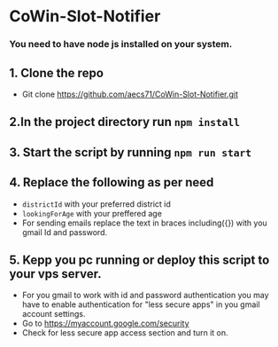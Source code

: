 # CoWin-Slot-Notifier
### You need to have node js installed on your system.
## 1. Clone the repo 
* Git clone https://github.com/aecs71/CoWin-Slot-Notifier.git
## 2.In the project directory run `npm install`

## 3. Start the script by running `npm run start`

## 4. Replace the following as per need
* `districtId` with your preferred district id
* `lookingForAge` with your preffered age
* For sending emails replace the text in braces including({}) with you gmail Id and password.

## 5. Kepp you pc running or deploy this script to your vps server.
* For you gmail to work with id and password authentication you may have to enable authentication for "less secure apps" in you gmail account settings.
* Go to https://myaccount.google.com/security
* Check for less secure app access section and turn it on.

